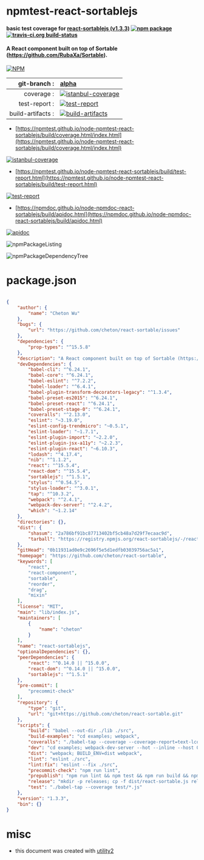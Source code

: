 # npmtest-react-sortablejs

#### basic test coverage for  [react-sortablejs (v1.3.3)](https://github.com/cheton/react-sortable)  [![npm package](https://img.shields.io/npm/v/npmtest-react-sortablejs.svg?style=flat-square)](https://www.npmjs.org/package/npmtest-react-sortablejs) [![travis-ci.org build-status](https://api.travis-ci.org/npmtest/node-npmtest-react-sortablejs.svg)](https://travis-ci.org/npmtest/node-npmtest-react-sortablejs)

#### A React component built on top of Sortable (https://github.com/RubaXa/Sortable).

[![NPM](https://nodei.co/npm/react-sortablejs.png?downloads=true&downloadRank=true&stars=true)](https://www.npmjs.com/package/react-sortablejs)

| git-branch : | [alpha](https://github.com/npmtest/node-npmtest-react-sortablejs/tree/alpha)|
|--:|:--|
| coverage : | [![istanbul-coverage](https://npmtest.github.io/node-npmtest-react-sortablejs/build/coverage.badge.svg)](https://npmtest.github.io/node-npmtest-react-sortablejs/build/coverage.html/index.html)|
| test-report : | [![test-report](https://npmtest.github.io/node-npmtest-react-sortablejs/build/test-report.badge.svg)](https://npmtest.github.io/node-npmtest-react-sortablejs/build/test-report.html)|
| build-artifacts : | [![build-artifacts](https://npmtest.github.io/node-npmtest-react-sortablejs/glyphicons_144_folder_open.png)](https://github.com/npmtest/node-npmtest-react-sortablejs/tree/gh-pages/build)|

- [https://npmtest.github.io/node-npmtest-react-sortablejs/build/coverage.html/index.html](https://npmtest.github.io/node-npmtest-react-sortablejs/build/coverage.html/index.html)

[![istanbul-coverage](https://npmtest.github.io/node-npmtest-react-sortablejs/build/screenCapture.buildCi.browser.%252Ftmp%252Fbuild%252Fcoverage.lib.html.png)](https://npmtest.github.io/node-npmtest-react-sortablejs/build/coverage.html/index.html)

- [https://npmtest.github.io/node-npmtest-react-sortablejs/build/test-report.html](https://npmtest.github.io/node-npmtest-react-sortablejs/build/test-report.html)

[![test-report](https://npmtest.github.io/node-npmtest-react-sortablejs/build/screenCapture.buildCi.browser.%252Ftmp%252Fbuild%252Ftest-report.html.png)](https://npmtest.github.io/node-npmtest-react-sortablejs/build/test-report.html)

- [https://npmdoc.github.io/node-npmdoc-react-sortablejs/build/apidoc.html](https://npmdoc.github.io/node-npmdoc-react-sortablejs/build/apidoc.html)

[![apidoc](https://npmdoc.github.io/node-npmdoc-react-sortablejs/build/screenCapture.buildCi.browser.%252Ftmp%252Fbuild%252Fapidoc.html.png)](https://npmdoc.github.io/node-npmdoc-react-sortablejs/build/apidoc.html)

![npmPackageListing](https://npmtest.github.io/node-npmtest-react-sortablejs/build/screenCapture.npmPackageListing.svg)

![npmPackageDependencyTree](https://npmtest.github.io/node-npmtest-react-sortablejs/build/screenCapture.npmPackageDependencyTree.svg)



# package.json

```json

{
    "author": {
        "name": "Cheton Wu"
    },
    "bugs": {
        "url": "https://github.com/cheton/react-sortable/issues"
    },
    "dependencies": {
        "prop-types": "^15.5.8"
    },
    "description": "A React component built on top of Sortable (https://github.com/RubaXa/Sortable).",
    "devDependencies": {
        "babel-cli": "^6.24.1",
        "babel-core": "^6.24.1",
        "babel-eslint": "^7.2.2",
        "babel-loader": "^6.4.1",
        "babel-plugin-transform-decorators-legacy": "^1.3.4",
        "babel-preset-es2015": "^6.24.1",
        "babel-preset-react": "^6.24.1",
        "babel-preset-stage-0": "^6.24.1",
        "coveralls": "^2.13.0",
        "eslint": "~3.19.0",
        "eslint-config-trendmicro": "~0.5.1",
        "eslint-loader": "~1.7.1",
        "eslint-plugin-import": "~2.2.0",
        "eslint-plugin-jsx-a11y": "~2.2.3",
        "eslint-plugin-react": "~6.10.3",
        "lodash": "^4.17.4",
        "nib": "^1.1.2",
        "react": "^15.5.4",
        "react-dom": "^15.5.4",
        "sortablejs": "^1.5.1",
        "stylus": "^0.54.5",
        "stylus-loader": "^3.0.1",
        "tap": "^10.3.2",
        "webpack": "^2.4.1",
        "webpack-dev-server": "^2.4.2",
        "which": "~1.2.14"
    },
    "directories": {},
    "dist": {
        "shasum": "2a786bf91bc87713402bf5cb48a7d29f7ecaac9d",
        "tarball": "https://registry.npmjs.org/react-sortablejs/-/react-sortablejs-1.3.3.tgz"
    },
    "gitHead": "0b11931ad0e9c2696f5e5d1edfb03039756ac5a1",
    "homepage": "https://github.com/cheton/react-sortable",
    "keywords": [
        "react",
        "react-component",
        "sortable",
        "reorder",
        "drag",
        "mixin"
    ],
    "license": "MIT",
    "main": "lib/index.js",
    "maintainers": [
        {
            "name": "cheton"
        }
    ],
    "name": "react-sortablejs",
    "optionalDependencies": {},
    "peerDependencies": {
        "react": "^0.14.0 || ^15.0.0",
        "react-dom": "^0.14.0 || ^15.0.0",
        "sortablejs": "^1.5.1"
    },
    "pre-commit": [
        "precommit-check"
    ],
    "repository": {
        "type": "git",
        "url": "git+https://github.com/cheton/react-sortable.git"
    },
    "scripts": {
        "build": "babel --out-dir ./lib ./src",
        "build-examples": "cd examples; webpack",
        "coveralls": "./babel-tap --coverage --coverage-report=text-lcov test/*.js | node_modules/.bin/coveralls",
        "dev": "cd examples; webpack-dev-server --hot --inline --host 0.0.0.0 --port 8000 --content-base ../docs",
        "dist": "webpack; BUILD_ENV=dist webpack",
        "lint": "eslint ./src",
        "lint:fix": "eslint --fix ./src",
        "precommit-check": "npm run lint",
        "prepublish": "npm run lint && npm test && npm run build && npm run dist && npm run build-examples && npm run release",
        "release": "mkdir -p releases; cp -f dist/react-sortable.js releases/react-sortable-${npm_package_version}.js; cp -f dist/react-sortable.min.js releases/react-sortable-${npm_package_version}.min.js",
        "test": "./babel-tap --coverage test/*.js"
    },
    "version": "1.3.3",
    "bin": {}
}
```



# misc
- this document was created with [utility2](https://github.com/kaizhu256/node-utility2)
